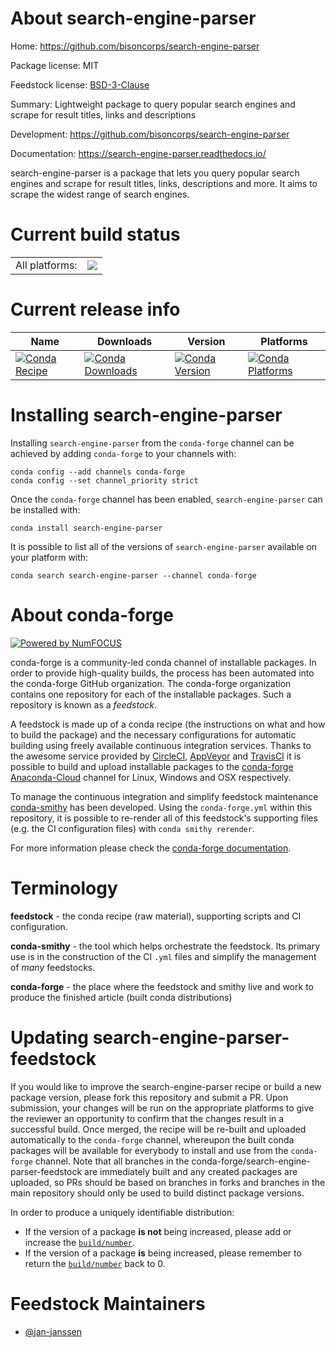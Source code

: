 About search-engine-parser
==========================

Home: https://github.com/bisoncorps/search-engine-parser

Package license: MIT

Feedstock license: [BSD-3-Clause](https://github.com/conda-forge/search-engine-parser-feedstock/blob/master/LICENSE.txt)

Summary: Lightweight package to query popular search engines and scrape for result titles, links and descriptions

Development: https://github.com/bisoncorps/search-engine-parser

Documentation: https://search-engine-parser.readthedocs.io/

search-engine-parser is a package that lets you query popular
search engines and scrape for result titles, links, descriptions and
more. It aims to scrape the widest range of search engines.


Current build status
====================


<table><tr><td>All platforms:</td>
    <td>
      <a href="https://dev.azure.com/conda-forge/feedstock-builds/_build/latest?definitionId=14049&branchName=master">
        <img src="https://dev.azure.com/conda-forge/feedstock-builds/_apis/build/status/search-engine-parser-feedstock?branchName=master">
      </a>
    </td>
  </tr>
</table>

Current release info
====================

| Name | Downloads | Version | Platforms |
| --- | --- | --- | --- |
| [![Conda Recipe](https://img.shields.io/badge/recipe-search--engine--parser-green.svg)](https://anaconda.org/conda-forge/search-engine-parser) | [![Conda Downloads](https://img.shields.io/conda/dn/conda-forge/search-engine-parser.svg)](https://anaconda.org/conda-forge/search-engine-parser) | [![Conda Version](https://img.shields.io/conda/vn/conda-forge/search-engine-parser.svg)](https://anaconda.org/conda-forge/search-engine-parser) | [![Conda Platforms](https://img.shields.io/conda/pn/conda-forge/search-engine-parser.svg)](https://anaconda.org/conda-forge/search-engine-parser) |

Installing search-engine-parser
===============================

Installing `search-engine-parser` from the `conda-forge` channel can be achieved by adding `conda-forge` to your channels with:

```
conda config --add channels conda-forge
conda config --set channel_priority strict
```

Once the `conda-forge` channel has been enabled, `search-engine-parser` can be installed with:

```
conda install search-engine-parser
```

It is possible to list all of the versions of `search-engine-parser` available on your platform with:

```
conda search search-engine-parser --channel conda-forge
```


About conda-forge
=================

[![Powered by NumFOCUS](https://img.shields.io/badge/powered%20by-NumFOCUS-orange.svg?style=flat&colorA=E1523D&colorB=007D8A)](http://numfocus.org)

conda-forge is a community-led conda channel of installable packages.
In order to provide high-quality builds, the process has been automated into the
conda-forge GitHub organization. The conda-forge organization contains one repository
for each of the installable packages. Such a repository is known as a *feedstock*.

A feedstock is made up of a conda recipe (the instructions on what and how to build
the package) and the necessary configurations for automatic building using freely
available continuous integration services. Thanks to the awesome service provided by
[CircleCI](https://circleci.com/), [AppVeyor](https://www.appveyor.com/)
and [TravisCI](https://travis-ci.com/) it is possible to build and upload installable
packages to the [conda-forge](https://anaconda.org/conda-forge)
[Anaconda-Cloud](https://anaconda.org/) channel for Linux, Windows and OSX respectively.

To manage the continuous integration and simplify feedstock maintenance
[conda-smithy](https://github.com/conda-forge/conda-smithy) has been developed.
Using the ``conda-forge.yml`` within this repository, it is possible to re-render all of
this feedstock's supporting files (e.g. the CI configuration files) with ``conda smithy rerender``.

For more information please check the [conda-forge documentation](https://conda-forge.org/docs/).

Terminology
===========

**feedstock** - the conda recipe (raw material), supporting scripts and CI configuration.

**conda-smithy** - the tool which helps orchestrate the feedstock.
                   Its primary use is in the construction of the CI ``.yml`` files
                   and simplify the management of *many* feedstocks.

**conda-forge** - the place where the feedstock and smithy live and work to
                  produce the finished article (built conda distributions)


Updating search-engine-parser-feedstock
=======================================

If you would like to improve the search-engine-parser recipe or build a new
package version, please fork this repository and submit a PR. Upon submission,
your changes will be run on the appropriate platforms to give the reviewer an
opportunity to confirm that the changes result in a successful build. Once
merged, the recipe will be re-built and uploaded automatically to the
`conda-forge` channel, whereupon the built conda packages will be available for
everybody to install and use from the `conda-forge` channel.
Note that all branches in the conda-forge/search-engine-parser-feedstock are
immediately built and any created packages are uploaded, so PRs should be based
on branches in forks and branches in the main repository should only be used to
build distinct package versions.

In order to produce a uniquely identifiable distribution:
 * If the version of a package **is not** being increased, please add or increase
   the [``build/number``](https://docs.conda.io/projects/conda-build/en/latest/resources/define-metadata.html#build-number-and-string).
 * If the version of a package **is** being increased, please remember to return
   the [``build/number``](https://docs.conda.io/projects/conda-build/en/latest/resources/define-metadata.html#build-number-and-string)
   back to 0.

Feedstock Maintainers
=====================

* [@jan-janssen](https://github.com/jan-janssen/)

